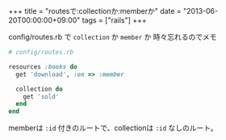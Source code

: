 +++
title = "routesで:collectionか:memberか"
date = "2013-06-20T00:00:00+09:00"
tags = ["rails"]
+++

config/routes.rb で `collection` か `member` か 時々忘れるのでメモ

```ruby
# config/routes.rb

resources :books do
  get 'download', :on => :member

  collection do
    get 'sold'
  end
end
```

memberは `:id` 付きのルートで、collectionは `:id` なしのルート。
